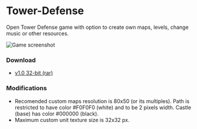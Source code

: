 # Tower-Defense

Open Tower Defense game with option to create own maps, levels, change music or other resources.

![Game screenshot](https://camo.githubusercontent.com/95020e106d892689ebed8c69961af8cc0faa974b/68747470733a2f2f7777772e686f6a6b6f2e636f6d2f646f776e6c6f61642f696d6167652f313230363035)

### Download
* [v1.0 32-bit (rar)](https://github.com/spixy/Tower-Defense/releases/download/1.0/TowerDefense32.rar)


### Modifications

* Recomended custom maps resolution is 80x50 (or its multiples). Path is restricted to have color #F0F0F0 (white) and to be 2 pixels width. Castle (base) has color #000000 (black).
* Maximum custom unit texture size is 32x32 px.
